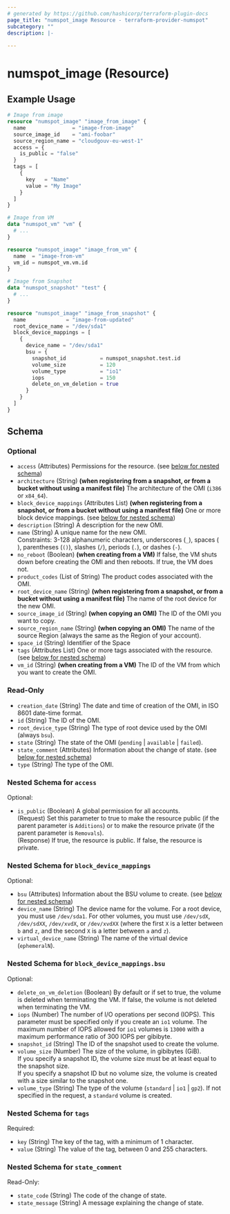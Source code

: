 ```yaml
---
# generated by https://github.com/hashicorp/terraform-plugin-docs
page_title: "numspot_image Resource - terraform-provider-numspot"
subcategory: ""
description: |-
  
---
```


# numspot_image (Resource)



## Example Usage

```terraform
# Image from image
resource "numspot_image" "image_from_image" {
  name               = "image-from-image"
  source_image_id    = "ami-foobar"
  source_region_name = "cloudgouv-eu-west-1"
  access = {
    is_public = "false"
  }
  tags = [
    {
      key   = "Name"
      value = "My Image"
    }
  ]
}

# Image from VM
data "numspot_vm" "vm" {
  # ...
}

resource "numspot_image" "image_from_vm" {
  name  = "image-from-vm"
  vm_id = numspot_vm.vm.id
}

# Image from Snapshot 
data "numspot_snapshot" "test" {
  # ...
}

resource "numspot_image" "image_from_snapshot" {
  name             = "image-from-updated"
  root_device_name = "/dev/sda1"
  block_device_mappings = [
    {
      device_name = "/dev/sda1"
      bsu = {
        snapshot_id           = numspot_snapshot.test.id
        volume_size           = 120
        volume_type           = "io1"
        iops                  = 150
        delete_on_vm_deletion = true
      }
    }
  ]
}
```

<!-- schema generated by tfplugindocs -->
## Schema

### Optional

- `access` (Attributes) Permissions for the resource. (see [below for nested schema](#nestedatt--access))
- `architecture` (String) **(when registering from a snapshot, or from a bucket without using a manifest file)** The architecture of the OMI (`i386` or `x84_64`).
- `block_device_mappings` (Attributes List) **(when registering from a snapshot, or from a bucket without using a manifest file)** One or more block device mappings. (see [below for nested schema](#nestedatt--block_device_mappings))
- `description` (String) A description for the new OMI.
- `name` (String) A unique name for the new OMI.<br />
Constraints: 3-128 alphanumeric characters, underscores (`_`), spaces (` `), parentheses (`()`), slashes (`/`), periods (`.`), or dashes (`-`).
- `no_reboot` (Boolean) **(when creating from a VM)** If false, the VM shuts down before creating the OMI and then reboots. If true, the VM does not.
- `product_codes` (List of String) The product codes associated with the OMI.
- `root_device_name` (String) **(when registering from a snapshot, or from a bucket without using a manifest file)** The name of the root device for the new OMI.
- `source_image_id` (String) **(when copying an OMI)** The ID of the OMI you want to copy.
- `source_region_name` (String) **(when copying an OMI)** The name of the source Region (always the same as the Region of your account).
- `space_id` (String) Identifier of the Space
- `tags` (Attributes List) One or more tags associated with the resource. (see [below for nested schema](#nestedatt--tags))
- `vm_id` (String) **(when creating from a VM)** The ID of the VM from which you want to create the OMI.

### Read-Only

- `creation_date` (String) The date and time of creation of the OMI, in ISO 8601 date-time format.
- `id` (String) The ID of the OMI.
- `root_device_type` (String) The type of root device used by the OMI (always `bsu`).
- `state` (String) The state of the OMI (`pending` \| `available` \| `failed`).
- `state_comment` (Attributes) Information about the change of state. (see [below for nested schema](#nestedatt--state_comment))
- `type` (String) The type of the OMI.

<a id="nestedatt--access"></a>
### Nested Schema for `access`

Optional:

- `is_public` (Boolean) A global permission for all accounts.<br />
(Request) Set this parameter to true to make the resource public (if the parent parameter is `Additions`) or to make the resource private (if the parent parameter is `Removals`).<br />
(Response) If true, the resource is public. If false, the resource is private.


<a id="nestedatt--block_device_mappings"></a>
### Nested Schema for `block_device_mappings`

Optional:

- `bsu` (Attributes) Information about the BSU volume to create. (see [below for nested schema](#nestedatt--block_device_mappings--bsu))
- `device_name` (String) The device name for the volume. For a root device, you must use `/dev/sda1`. For other volumes, you must use `/dev/sdX`, `/dev/sdXX`, `/dev/xvdX`, or `/dev/xvdXX` (where the first `X` is a letter between `b` and `z`, and the second `X` is a letter between `a` and `z`).
- `virtual_device_name` (String) The name of the virtual device (`ephemeralN`).

<a id="nestedatt--block_device_mappings--bsu"></a>
### Nested Schema for `block_device_mappings.bsu`

Optional:

- `delete_on_vm_deletion` (Boolean) By default or if set to true, the volume is deleted when terminating the VM. If false, the volume is not deleted when terminating the VM.
- `iops` (Number) The number of I/O operations per second (IOPS). This parameter must be specified only if you create an `io1` volume. The maximum number of IOPS allowed for `io1` volumes is `13000` with a maximum performance ratio of 300 IOPS per gibibyte.
- `snapshot_id` (String) The ID of the snapshot used to create the volume.
- `volume_size` (Number) The size of the volume, in gibibytes (GiB).<br />
If you specify a snapshot ID, the volume size must be at least equal to the snapshot size.<br />
If you specify a snapshot ID but no volume size, the volume is created with a size similar to the snapshot one.
- `volume_type` (String) The type of the volume (`standard` \| `io1` \| `gp2`). If not specified in the request, a `standard` volume is created.<br />



<a id="nestedatt--tags"></a>
### Nested Schema for `tags`

Required:

- `key` (String) The key of the tag, with a minimum of 1 character.
- `value` (String) The value of the tag, between 0 and 255 characters.


<a id="nestedatt--state_comment"></a>
### Nested Schema for `state_comment`

Read-Only:

- `state_code` (String) The code of the change of state.
- `state_message` (String) A message explaining the change of state.

